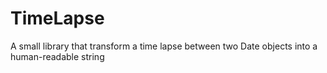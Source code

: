 # TimeLapse
A small library that transform a time lapse between two Date objects into a human-readable string
